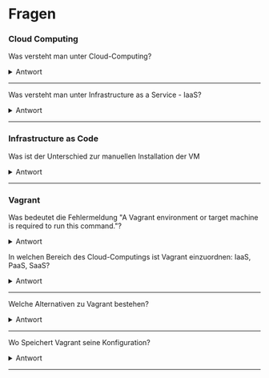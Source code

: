 Fragen
======

### Cloud Computing

Was versteht man unter Cloud-Computing?

<details><summary>Antwort</summary>
<p>
Darunter versteht man die Ausführung von Programmen, die nicht auf dem lokalen Rechner installiert sind, sondern auf einem anderen Rechner, der aus der Ferne aufgerufen wird (bspw. über das Internet).
</p>
</details>

---

Was versteht man unter Infrastructure as a Service - IaaS?

<details><summary>Antwort</summary>
<p>
Die Infrastruktur stellt die unterste Schicht im Cloud Computing dar. Der Benutzer greift hier auf bestehende Dienste innerhalb des Systems zu, verwaltet seine Recheninstanzen (virtuelle Maschinen) allerdings weitestgehend selbst.
</p>
</details>

---

### Infrastructure as Code

Was ist der Unterschied zur manuellen Installation der VM
<details><summary>Antwort</summary>
<p>
	Automation, Wiederholbarkeit, Dokumentation	
</p>
</details>

---

### Vagrant

Was bedeutet die Fehlermeldung "A Vagrant environment or target machine is required to run this command."? 
<details><summary>Antwort</summary>    
	 Sie befinden im falschen Verzeichnis, wo keine Vagrantfile vorhanden ist.	
</p></details>


In welchen Bereich des Cloud-Computings ist Vagrant einzuordnen: IaaS, PaaS, SaaS?
<details><summary>Antwort</summary>    
<p>
	 IaaS	
</p></details>

---

Welche Alternativen zu Vagrant bestehen?
<details><summary>Antwort</summary>    
<p>
	 https://alternativeto.net/software/vagrant/
</p></details>
	
---

Wo Speichert Vagrant seine Konfiguration?
<details><summary>Antwort</summary>    
<p>
	 Vagrantfile
</p></details>

---
